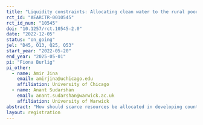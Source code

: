 ```yaml
---
title: "Liquidity constraints: Allocating clean water to the rural poor"
rct_id: "AEARCTR-0010545"
rct_id_num: "10545"
doi: "10.1257/rct.10545-2.0"
date: "2022-12-05"
status: "on_going"
jel: "D45, O13, Q25, Q53"
start_year: "2022-05-20"
end_year: "2025-05-01"
pi: "Fiona Burlig"
pi_other:
  - name: Amir Jina
    email: amirjina@uchicago.edu
    affiliation: University of Chicago
  - name: Anant Sudarshan
    email: anant.sudarshan@warwick.ac.uk
    affiliation: University of Warwick
abstract: "How should scarce resources be allocated in developing countries? Weitzman (1977) highlights a trade-off between prices, which generate allocative efficiency, and quotas, which might have desirable distributional consequences.  In partnership with a private company supplying clean water to rural Odisha, India, we plan to run an experiment to measure the relative effectiveness of different allocation mechanisms. We will measure the price elasticity of demand for clean water, health effects from consuming clean water, and the extent to which liquidity constraints and intra-household inefficiencies reduce consumption. To do so, we implement a cluster-randomized trial, where 160 villages are randomized into a pure control group and multiple treatment arms: (i) discounts; (ii) a monthly quota; and (iii) an exchangeable quota, where unused allocation can be exchanged for cash. We subsequently randomize which households within each treatment village will receive treatment. We plan to measure effects of treatment on water consumption and health outcomes using a combination of survey and administrative data."
layout: registration
---
```


